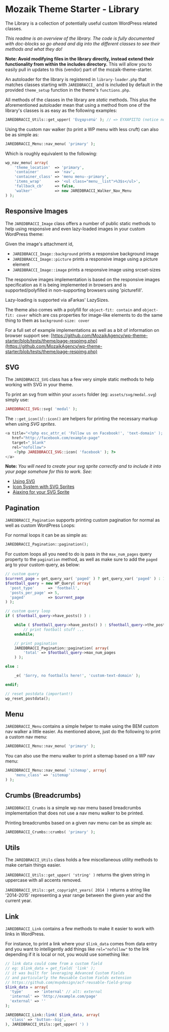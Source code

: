 # Mozaik Theme Starter - Library

The Library is a collection of potentially useful custom WordPress related classes.

_This readme is an overview of the library. The code is fully documented with
 doc-blocks so go ahead and dig into the different classes to see their methods
 and what they do!_

**Note: Avoid modifying files in the library directly, instead extend their functionality from 
within the includes directory.** This will allow you to easily pull in updates to this (vendor)
part of the mozaik-theme-starter.

An autoloader for the library is registered in `library-loader.php` that matches classes
starting with `JAREDBRACCI_` and is included by default in the provided `theme_setup` function in 
the theme's `functions.php`.

All methods of the classes in the library are _static_ methods. This plus the aforementioned
autoloader mean that using a method from one of the library's classes is as easy as the following
examples:

```php
JAREDBRACCI_Utils::get_upper( 'Ευχαριστώ' ); // => EΥΧΑΡΙΣΤΩ (notice no accents on uppercase)
```

Using the custom nav walker (to print a WP menu with less cruft) can also be as simple as:

```php
JAREDBRACCI_Menu::nav_menu( 'primary' );
```

Which is roughly equivalent to the following:

```php
wp_nav_menu( array(
	'theme_location'  => 'primary',
	'container'       => 'nav',
	'container_class' => 'menu menu--primary',
	'items_wrap'      => '<ul class="menu__list">%3$s</ul>',
	'fallback_cb'     => false,
	'walker'          => new JAREDBRACCI_Walker_Nav_Menu
) );
```

## Responsive Images

The `JAREDBRACCI_Image` class offers a number of public static methods to help using responsive and even 
lazy-loaded images in your custom WordPress theme:

Given the image's attachment id,

- `JAREDBRACCI_Image::background` prints a responsive background image
- `JAREDBRACCI_Image::picture` prints a responsive image using a picture element
- `JAREDBRACCI_Image::image` prints a responsive image using srcset-sizes

The responsive images implementation is based on the responsive images specification as it is
being implemented in browsers and is supported/polyfilled in non-supporting browsers using
'picturefill'.

Lazy-loading is supported via aFarkas' LazySizes.

The theme also comes with a polyfill for `object-fit: contain` and `object-fit: cover` which are
css properties for image-like elements to do the same thing to them as `background-size: cover`

For a full set of example implementations as well as a bit of information on browser support see:
[https://github.com/MozaikAgency/wp-theme-starter/blob/tests/theme/page-respimg.php](https://github.com/MozaikAgency/wp-theme-starter/blob/tests/theme/page-respimg.php)

## SVG

The `JAREDBRACCI_SVG` class has a few very simple static methods to help working with SVG in your theme.

To print an svg from within your `assets` folder (eg: `assets/svg/medal.svg`) simply use:

```php
JAREDBRACCI_SVG::svg( 'medal' );
```

The `::get_icon()`/`::icon()` are helpers for printing the necessary markup when using _SVG sprites_.

```php
<a title="<?php esc_attr_e( 'Follow us on Facebook!', 'text-domain' ); ?>"
   href="http://facebook.com/example-page"
   target="_blank"
   rel="nofollow">
	<?php JAREDBRACCI_SVG::icon( 'facebook' ); ?>
</a>
```

**Note:** *You will need to create your svg sprite correctly and to include
 it into your page somehow for this to work. See:*

- [Using SVG](https://css-tricks.com/using-svg/)
- [Icon System with SVG Sprites](https://css-tricks.com/svg-sprites-use-better-icon-fonts/)
- [Ajaxing for your SVG Sprite](https://css-tricks.com/ajaxing-svg-sprite/)

## Pagination

`JAREDBRACCI_Pagination` supports printing custom pagination for normal as well as custom WordPress Loops:

For normal loops it can be as simple as:

```php
JAREDBRACCI_Pagination::pagination();  
```

For custom loops all you need to do is pass in the `max_num_pages` query property
to the `pagination` method, as well as make sure to add the `paged` arg to your
custom query, as below:
 
```php
// custom query
$current_page = get_query_var( 'paged' ) ? get_query_var( 'paged' ) : 1;
$football_query = new WP_Query( array(
  'post_type'      => 'football',
  'posts_per_page' => 5,
  'paged'          => $current_page
) );

// custom query loop
if ( $football_query->have_posts() ) :

	while ( $football_query->have_posts() ) : $football_query->the_post();
		// print football stuff ...
	endwhile;

	// print pagination
	JAREDBRACCI_Pagination::pagination( array( 
		'total' => $football_query->max_num_pages 
	) );

else :

	_e( 'Sorry, no footballs here!', 'custom-text-domain' );

endif;

// reset postdata (important!)
wp_reset_postdata();
```

## Menu

`JAREDBRACCI_Menu` contains a simple helper to make using the BEM custom nav walker a little
easier. As mentioned above, just do the following to print a custom nav menu:

```php
JAREDBRACCI_Menu::nav_menu( 'primary' );
```

You can also use the menu walker to print a sitemap based on a WP nav menu:

```php
JAREDBRACCI_Menu::nav_menu( 'sitemap', array(
	'menu_class' => 'sitemap'
) );
```

## Crumbs (Breadcrumbs)

`JAREDBRACCI_Crumbs` is a simple wp nav menu based breadcrumbs implementation that does not
use a nav menu walker to be printed.

Printing breadcrumbs based on a given nav menu can be as simple as:

```php
JAREDBRACCI_Crumbs::crumbs( 'primary' );
```

## Utils

The `JAREDBRACCI_Utils` class holds a few miscellaneous utility methods to make certain things easier.

`JAREDBRACCI_Utils::get_upper( 'string' )` returns the given string in uppercase with all accents removed.
 
`JAREDBRACCI_Utils::get_copyright_years( 2014 )` returns a string like '2014-2015' representing a year range
between the given year and the current year.

## Link

`JAREDBRACCI_Link` contains a few methods to make it easier to work with links in WordPress.

For instance, to print a link where your `$link_data` comes from data entry and you
want to intelligently add things like `rel="nofollow"` to the link depending if it is
local or not, you would use something like:

```php
// link data could come from a custom field
// eg: $link_data = get_field( 'link' );
// it was built for leveraging Advanced Custom Fields
// and particularly the Reusable Custom Fields extension
// https://github.com/mvpdesign/acf-reusable-field-group
$link_data = array(
  'type'     => 'internal' // alt: external
  'internal' => 'http://example.com/page'
  'external' => ''
);

JAREDBRACCI_Link::link( $link_data, array(
  'class' => 'button--big',
), JAREDBRACCI_Utils::get_upper( ') )
```
